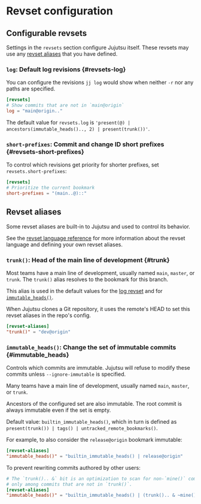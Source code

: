 # Revset configuration

## Configurable revsets

Settings in the `revsets` section configure Jujutsu itself. These revsets may
use any [revset aliases](#revset-aliases) that you have defined.

### `log`: Default log revisions {#revsets-log}

You can configure the revisions `jj log` would show when neither `-r` nor any
paths are specified.

```toml
[revsets]
# Show commits that are not in `main@origin`
log = "main@origin.."
```

The default value for `revsets.log` is
`'present(@) | ancestors(immutable_heads().., 2) | present(trunk())'`.

### `short-prefixes`: Commit and change ID short prefixes {#revsets-short-prefixes}

To control which revisions get priority for shorter prefixes, set
`revsets.short-prefixes`:

```toml
[revsets]
# Prioritize the current bookmark
short-prefixes = "(main..@)::"
```

## Revset aliases

Some revset aliases are built-in to Jujutsu and used to control its behavior.

See the [revset language reference](revsets.md) for more information about the
revset language and defining your own revset aliases.

### `trunk()`: Head of the main line of development {#trunk}

Most teams have a main line of development, usually named `main`, `master`, or
`trunk`. The `trunk()` alias resolves to the bookmark for this branch.

This alias is used in the default values for the [log
revset](#revsets-log) and for
[`immutable_heads()`](#immutable_heads).

When Jujutsu clones a Git repository, it uses the remote's HEAD to set this
revset aliases in the repo's config.

```toml
[revset-aliases]
"trunk()" = "dev@origin"
```

### `immutable_heads()`: Change the set of immutable commits {#immutable_heads}

Controls which commits are immutable. Jujutsu will refuse to modify these
commits unless `--ignore-immutable` is specified.

Many teams have a main line of development, usually named `main`, `master`, or
`trunk`.

Ancestors of the configured set are also immutable. The root commit is always
immutable even if the set is empty.

Default value: `builtin_immutable_heads()`, which in turn is defined as
`present(trunk()) | tags() | untracked_remote_bookmarks()`.

For example, to also consider the `release@origin` bookmark immutable:

```toml
[revset-aliases]
"immutable_heads()" = "builtin_immutable_heads() | release@origin"
```

To prevent rewriting commits authored by other users:

```toml
# The `trunk().. &` bit is an optimization to scan for non-`mine()` commits
# only among commits that are not in `trunk()`.
[revset-aliases]
"immutable_heads()" = "builtin_immutable_heads() | (trunk().. & ~mine())"
```
